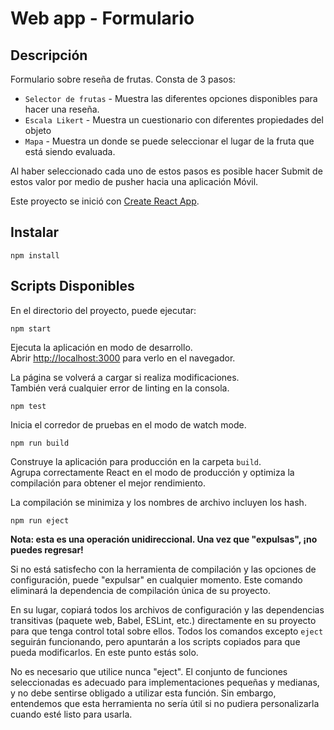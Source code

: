 # Web app - Formulario

## Descripción

Formulario sobre reseña de frutas. 
Consta de 3 pasos:

- `Selector de frutas` - Muestra las diferentes opciones disponibles para hacer una reseña.
- `Escala Likert` - Muestra un cuestionario con diferentes propiedades del objeto
- `Mapa` - Muestra un donde se puede seleccionar el lugar de la fruta que está siendo evaluada.

Al haber seleccionado cada uno de estos pasos es posible hacer Submit de estos valor por medio de pusher hacia una aplicación Móvil.

Este proyecto se inició con [Create React App](https://github.com/facebook/create-react-app).

## Instalar

`npm install`

## Scripts Disponibles

En el directorio del proyecto, puede ejecutar:

`npm start`

Ejecuta la aplicación en modo de desarrollo. <br />
Abrir [http://localhost:3000](http://localhost:3000) para verlo en el navegador.

La página se volverá a cargar si realiza modificaciones. <br />
También verá cualquier error de linting en la consola.

`npm test`

Inicia el corredor de pruebas en el modo de watch mode.

`npm run build`

Construye la aplicación para producción en la carpeta `build`. <br />
Agrupa correctamente React en el modo de producción y optimiza la compilación para obtener el mejor rendimiento.

La compilación se minimiza y los nombres de archivo incluyen los hash. <br />

`npm run eject`

**Nota: esta es una operación unidireccional. Una vez que "expulsas", ¡no puedes regresar!**

Si no está satisfecho con la herramienta de compilación y las opciones de configuración, puede "expulsar" en cualquier momento. Este comando eliminará la dependencia de compilación única de su proyecto.

En su lugar, copiará todos los archivos de configuración y las dependencias transitivas (paquete web, Babel, ESLint, etc.) directamente en su proyecto para que tenga control total sobre ellos. Todos los comandos excepto `eject` seguirán funcionando, pero apuntarán a los scripts copiados para que pueda modificarlos. En este punto estás solo.

No es necesario que utilice nunca "eject". El conjunto de funciones seleccionadas es adecuado para implementaciones pequeñas y medianas, y no debe sentirse obligado a utilizar esta función. Sin embargo, entendemos que esta herramienta no sería útil si no pudiera personalizarla cuando esté listo para usarla.